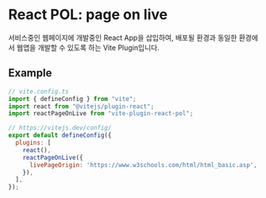 # React POL: page on live

서비스중인 웹페이지에 개발중인 React App을 삽입하여, 배포될 환경과 동일한 환경에서 웹앱을 개발할 수 있도록 하는 Vite Plugin입니다. 

## Example

```javascript
// vite.config.ts
import { defineConfig } from "vite";
import react from "@vitejs/plugin-react";
import reactPageOnLive from "vite-plugin-react-pol";

// https://vitejs.dev/config/
export default defineConfig({
  plugins: [
    react(),
    reactPageOnLive({
      livePageOrigin: 'https://www.w3schools.com/html/html_basic.asp',
    }),
  ],
});
```
